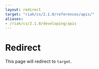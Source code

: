```yaml
---
layout: redirect
target: "riak/cs/2.1.0/references/apis/"
aliases:
- /riak/cs/2.1.0/developing/apis
---
```


# Redirect

This page will redirect to `target`.
